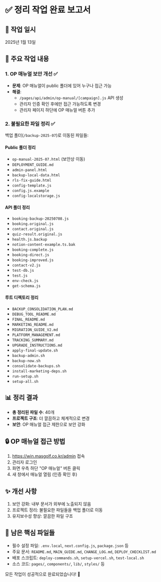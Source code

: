 # ✅ 정리 작업 완료 보고서

## 📅 작업 일시
2025년 1월 13일

## 🎯 주요 작업 내용

### 1. OP 매뉴얼 보안 개선 ✅
- **문제**: OP 매뉴얼이 public 폴더에 있어 누구나 접근 가능
- **해결**: 
  - `/pages/api/admin/op-manual/[campaign].js` API 생성
  - 관리자 인증 확인 후에만 접근 가능하도록 변경
  - 관리자 페이지 하단에 OP 매뉴얼 버튼 추가

### 2. 불필요한 파일 정리 ✅
백업 폴더(`/backup-2025-07`)로 이동된 파일들:

#### Public 폴더 정리
- `op-manual-2025-07.html` (보안상 이동)
- `DEPLOYMENT_GUIDE.md`
- `admin-panel.html`
- `backup-local-data.html`
- `rls-fix-guide.html`
- `config-template.js`
- `config.js.example`
- `config-localstorage.js`

#### API 폴더 정리
- `booking-backup-20250708.js`
- `booking.original.js`
- `contact.original.js`
- `quiz-result.original.js`
- `health.js.backup`
- `notion-content-example.ts.bak`
- `booking-complete.js`
- `booking-direct.js`
- `booking-improved.js`
- `contact-v2.js`
- `test-db.js`
- `test.js`
- `env-check.js`
- `get-schema.js`

#### 루트 디렉토리 정리
- `BACKUP_CONSOLIDATION_PLAN.md`
- `DEBUG_TOOL_README.md`
- `FINAL_README.md`
- `MARKETING_README.md`
- `MIGRATION_GUIDE_V2.md`
- `PLATFORM_MANAGEMENT.md`
- `TRACKING_SUMMARY.md`
- `UPGRADE_INSTRUCTIONS.md`
- `apply-final-update.sh`
- `backup-admin.sh`
- `backup-now.sh`
- `consolidate-backups.sh`
- `install-marketing-deps.sh`
- `run-setup.sh`
- `setup-all.sh`

## 📊 정리 결과
- **총 정리된 파일 수**: 40개
- **프로젝트 구조**: 더 깔끔하고 체계적으로 변경
- **보안**: OP 매뉴얼 접근 제한으로 보안 강화

## 🔒 OP 매뉴얼 접근 방법
1. https://win.masgolf.co.kr/admin 접속
2. 관리자 로그인
3. 화면 우측 하단 "OP 매뉴얼" 버튼 클릭
4. 새 창에서 매뉴얼 열림 (인증 확인 후)

## ✨ 개선 사항
1. 보안 강화: 내부 문서가 외부에 노출되지 않음
2. 프로젝트 정리: 불필요한 파일들을 백업 폴더로 이동
3. 유지보수성 향상: 깔끔한 파일 구조

## 📌 남은 핵심 파일들
- 필수 설정 파일: `.env.local`, `next.config.js`, `package.json` 등
- 주요 문서: `README.md`, `MAIN_GUIDE.md`, `CHANGE_LOG.md`, `DEPLOY_CHECKLIST.md`
- 배포 스크립트: `deploy-commands.sh`, `setup-vercel.sh`, `test-local.sh`
- 소스 코드: `pages/`, `components/`, `lib/`, `styles/` 등

모든 작업이 성공적으로 완료되었습니다! 🎉
